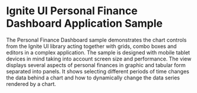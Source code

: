 Ignite UI Personal Finance Dashboard Application Sample
=======================

The Personal Finance Dashboard sample demonstrates the chart controls from the Ignite UI library acting together with grids, combo boxes and editors in a complex application. The sample is designed with mobile tablet devices in mind taking into account screen size and performance. The view displays several aspects of personal finances in graphic and tabular form separated into panels. It shows selecting different periods of time changes the data behind a chart and how to dynamically change the data series rendered by a chart.
